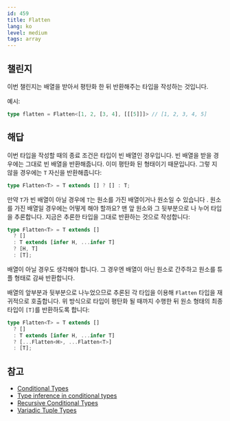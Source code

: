 ```yaml
---
id: 459
title: Flatten
lang: ko
level: medium
tags: array
---
```


## 챌린지

이번 챌린지는 배열을 받아서 평탄화 한 뒤 반환해주는 타입을 작성하는 것입니다.

예시:

```ts
type flatten = Flatten<[1, 2, [3, 4], [[[5]]]> // [1, 2, 3, 4, 5]
```

## 해답

이번 타입을 작성할 때의 종료 조건은 타입이 빈 배열인 경우입니다. 빈 배열을 받을
경우에는 그대로 빈 배열을 반환해줍니다. 이미 평탄화 된 형태이기 때문입니다. 그렇
지 않을 경우에는 `T` 자신을 반환해줍니다:

```typescript
type Flatten<T> = T extends [] ? [] : T;
```

만약 `T`가 빈 배열이 아닐 경우에 `T`는 원소를 가진 배열이거나 원소일 수 있습니다
. 원소를 가진 배열일 경우에는 어떻게 해야 할까요? 맨 앞 원소와 그 뒷부분으로 나
누어 타입을 추론합니다. 지금은 추론한 타입을 그대로 반환하는 것으로 작성합니다:

```typescript
type Flatten<T> = T extends []
  ? []
  : T extends [infer H, ...infer T]
  ? [H, T]
  : [T];
```

배열이 아닐 경우도 생각해야 합니다. 그 경우엔 배열이 아닌 원소로 간주하고 원소를
튜플 형태로 감싸 반환합니다.

배열의 앞부분과 뒷부분으로 나누었으므로 추론된 각 타입을 이용해 `Flatten` 타입을
재귀적으로 호출합니다. 위 방식으로 타입이 평탄화 될 때까지 수행한 뒤 원소 형태의
최종 타입이 `[T]`를 반환하도록 합니다:

```typescript
type Flatten<T> = T extends []
  ? []
  : T extends [infer H, ...infer T]
  ? [...Flatten<H>, ...Flatten<T>]
  : [T];
```

## 참고

- [Conditional Types](https://www.typescriptlang.org/docs/handbook/2/conditional-types.html)
- [Type inference in conditional types](https://www.typescriptlang.org/docs/handbook/2/conditional-types.html#inferring-within-conditional-types)
- [Recursive Conditional Types](https://www.typescriptlang.org/docs/handbook/release-notes/typescript-4-1.html#recursive-conditional-types)
- [Variadic Tuple Types](https://www.typescriptlang.org/docs/handbook/release-notes/typescript-4-0.html#variadic-tuple-types)
